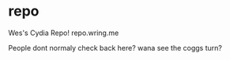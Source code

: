 # repo
Wes's Cydia Repo! repo.wring.me

People dont normaly check back here? wana see the coggs turn?
